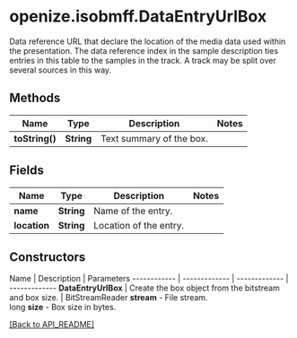 # openize.isobmff.DataEntryUrlBox

Data reference URL that declare the location of the media data used within the presentation.
The data reference index in the sample description ties entries in this table to the samples in the track.
A track may be split over several sources in this way.

## Methods

Name | Type | Description | Notes
------------ | ------------- | ------------- | -------------
**toString()** | **String** | Text summary of the box. | 

## Fields

Name | Type | Description | Notes
------------ | ------------- | ------------- | -------------
**name** | **String** | Name of the entry. | 
**location** | **String** | Location of the entry. | 

## Constructors

Name | Description | Parameters
------------ | ------------- | ------------- | -------------
**DataEntryUrlBox** | Create the box object from the bitstream and box size. | BitStreamReader **stream** - File stream.<br />long **size** - Box size in bytes.

[[Back to API_README]](API_README.md)